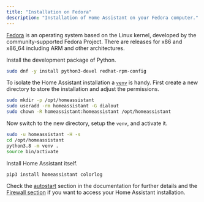 ```yaml
---
title: "Installation on Fedora"
description: "Installation of Home Assistant on your Fedora computer."
---
```


[Fedora](https://fedoraproject.org) is an operating system based on the Linux kernel, developed by the community-supported Fedora Project. There are releases for x86 and x86_64 including ARM and other architectures. 

Install the development package of Python.

```bash
sudo dnf -y install python3-devel redhat-rpm-config
```

To isolate the Home Assistant installation a [`venv`](https://docs.python.org/3/library/venv.html) is handy. First create a new directory to store the installation and adjust the permissions.

```bash
sudo mkdir -p /opt/homeassistant
sudo useradd -rm homeassistant -G dialout
sudo chown -R homeassistant:homeassistant /opt/homeassistant
```

Now switch to the new directory, setup the `venv`, and activate it.

```bash
sudo -u homeassistant -H -s
cd /opt/homeassistant
python3.8 -m venv .
source bin/activate
```

Install Home Assistant itself.

```bash
pip3 install homeassistant colorlog
```

Check the [autostart](/docs/autostart/systemd/) section in the documentation for further details and the [Firewall section](/docs/installation/troubleshooting/#no-access-to-the-frontend) if you want to access your Home Assistant installation.
